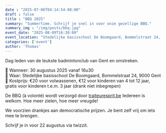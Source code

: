 ```yaml
---
date : "2025-07-06T04:14:54-08:00"
draft : false
title : "BBQ 2025"
summary: "Summertime. Schrijf je snel in voor onze gezellige BBQ."
summary_img : "/img/posts/bbq.jpg"
event_date: "2025-08-09T16:30:00"
event_location: "Stedelijke basisschool De Boomgaard, Bommelstraat 24, 9000 Gent"
categories: ['event']
author: 'Thomas'
---
```

Dag leden van de leukste badmintonclub van Gent en omstreken.

🥩 Wanneer: 30 augustus 2025 vanaf 16u30  
🥒 Waar: Stedelijke basisschool De Boomgaard, Bommelstraat 24, 9000 Gent  
🍗 Kostprijs: €20 voor volwassenen, €12 voor kinderen van 4 tot 12 jaar, gratis voor kinderen t.e.m. 3 jaar (drank niet inbegrepen)

De BBQ (à volonté) wordt verzorgd door <a href="traiteuresprit.be" target="_new">traiteuresprit.be</a>
Iedereen is welkom. Hoe meer zielen, hoe meer vreugde!  

We voorzien drankjes aan democratische prijzen. Je bent zelf vrij om iets mee te brengen.

Schrijf je in voor 22 augustus via twizzit.